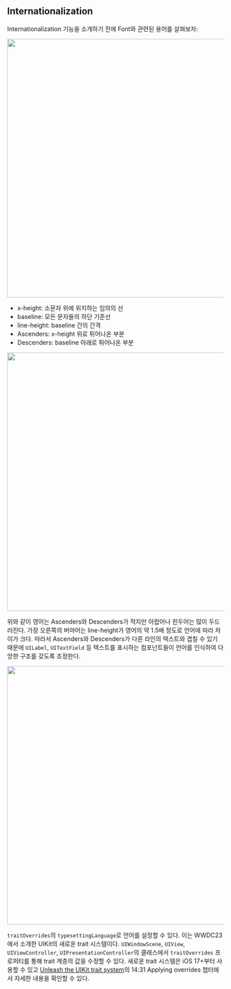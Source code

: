 ## Internationalization

Internationalization 기능을 소개하기 전에 Font와 관련된 용어를 살펴보자:

<p align="center">
<img src="https://github.com/anjaeyoung26/GithubActions/assets/61190690/690a2dcf-9e92-4925-a5f5-12af589c7e0b" width="600">
</p>

- x-height: 소문자 위에 위치하는 임의의 선
- baseline: 모든 문자들의 하단 기준선
- line-height: baseline 간의 간격
- Ascenders: x-height 위로 튀어나온 부분
- Descenders: baseline 아래로 튀어나온 부분

<p align="center">
<img src="https://github.com/anjaeyoung26/GithubActions/assets/61190690/cc5bcf9a-50e2-40fa-944a-aa058ed1b3ae" width="600">
</p>

위와 같이 영어는 Ascenders와 Descenders가 적지만 아랍어나 힌두어는 많이 두드러진다. 가장 오른쪽의 버마어는 line-height가 영어의 약 1.5배 정도로 언어에 따라 차이가 크다. 따라서 Ascenders와 Descenders가 다른 라인의 텍스트와 겹칠 수 있기 때문에 `UILabel`, `UITextField` 등 텍스트를 표시하는 컴포넌트들이 언어를 인식하여 다앙햔 구조를 갖도록 조정한다.

<p align="center">
<img src="https://github.com/anjaeyoung26/GithubActions/assets/61190690/3333607d-4a63-45cc-84e9-be77668544e3" width="600">
</p>

`traitOverrides`의 `typesettingLanguage`로 언어를 설정할 수 있다. 이는 WWDC23에서 소개한 UIKit의 새로운 trait 시스템이다. `UIWindowScene`, `UIView`, `UIViewController`, `UIPresentationController`의 클래스에서 `traitOverrides` 프로퍼티를 통해 trait 계층의 값을 수정할 수 있다. 새로운 trait 시스템은 iOS 17+부터 사용할 수 있고 [Unleash the UIKit trait system](https://developer.apple.com/videos/play/wwdc2023/10057)의 14:31 Applying overrides 챕터에서 자세한 내용을 확인할 수 있다.
